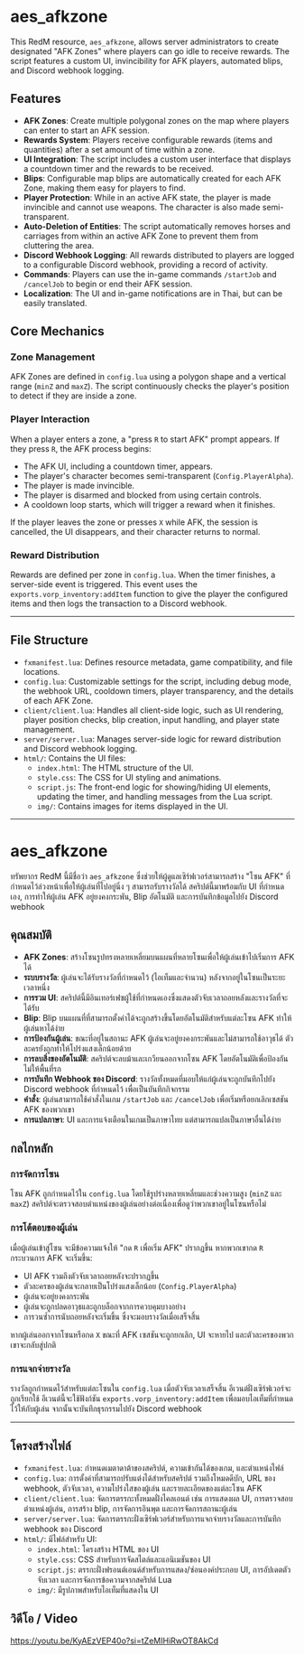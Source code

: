 # aes_afkzone

This RedM resource, `aes_afkzone`, allows server administrators to create designated "AFK Zones" where players can go idle to receive rewards. The script features a custom UI, invincibility for AFK players, automated blips, and Discord webhook logging.

## Features

* **AFK Zones**: Create multiple polygonal zones on the map where players can enter to start an AFK session.
* **Rewards System**: Players receive configurable rewards (items and quantities) after a set amount of time within a zone.
* **UI Integration**: The script includes a custom user interface that displays a countdown timer and the rewards to be received.
* **Blips**: Configurable map blips are automatically created for each AFK Zone, making them easy for players to find.
* **Player Protection**: While in an active AFK state, the player is made invincible and cannot use weapons. The character is also made semi-transparent.
* **Auto-Deletion of Entities**: The script automatically removes horses and carriages from within an active AFK Zone to prevent them from cluttering the area.
* **Discord Webhook Logging**: All rewards distributed to players are logged to a configurable Discord webhook, providing a record of activity.
* **Commands**: Players can use the in-game commands `/startJob` and `/cancelJob` to begin or end their AFK session.
* **Localization**: The UI and in-game notifications are in Thai, but can be easily translated.

## Core Mechanics

### Zone Management

AFK Zones are defined in `config.lua` using a polygon shape and a vertical range (`minZ` and `maxZ`). The script continuously checks the player's position to detect if they are inside a zone.

### Player Interaction

When a player enters a zone, a "press `R` to start AFK" prompt appears. If they press `R`, the AFK process begins:
* The AFK UI, including a countdown timer, appears.
* The player's character becomes semi-transparent (`Config.PlayerAlpha`).
* The player is made invincible.
* The player is disarmed and blocked from using certain controls.
* A cooldown loop starts, which will trigger a reward when it finishes.

If the player leaves the zone or presses `X` while AFK, the session is cancelled, the UI disappears, and their character returns to normal.

### Reward Distribution

Rewards are defined per zone in `config.lua`. When the timer finishes, a server-side event is triggered. This event uses the `exports.vorp_inventory:addItem` function to give the player the configured items and then logs the transaction to a Discord webhook.

***

## File Structure

* `fxmanifest.lua`: Defines resource metadata, game compatibility, and file locations.
* `config.lua`: Customizable settings for the script, including debug mode, the webhook URL, cooldown timers, player transparency, and the details of each AFK Zone.
* `client/client.lua`: Handles all client-side logic, such as UI rendering, player position checks, blip creation, input handling, and player state management.
* `server/server.lua`: Manages server-side logic for reward distribution and Discord webhook logging.
* `html/`: Contains the UI files:
    * `index.html`: The HTML structure of the UI.
    * `style.css`: The CSS for UI styling and animations.
    * `script.js`: The front-end logic for showing/hiding UI elements, updating the timer, and handling messages from the Lua script.
    * `img/`: Contains images for items displayed in the UI.

***

# aes_afkzone

ทรัพยากร RedM นี้มีชื่อว่า `aes_afkzone` ซึ่งช่วยให้ผู้ดูแลเซิร์ฟเวอร์สามารถสร้าง "โซน AFK" ที่กำหนดไว้ล่วงหน้าเพื่อให้ผู้เล่นที่ไปอยู่นิ่ง ๆ สามารถรับรางวัลได้ สคริปต์นี้มาพร้อมกับ UI ที่กำหนดเอง, การทำให้ผู้เล่น AFK อยู่ยงคงกระพัน, Blip อัตโนมัติ และการบันทึกข้อมูลไปยัง Discord webhook

## คุณสมบัติ

* **AFK Zones**: สร้างโซนรูปทรงหลายเหลี่ยมบนแผนที่หลายโซนเพื่อให้ผู้เล่นเข้าไปเริ่มการ AFK ได้
* **ระบบรางวัล**: ผู้เล่นจะได้รับรางวัลที่กำหนดไว้ (ไอเท็มและจำนวน) หลังจากอยู่ในโซนเป็นระยะเวลาหนึ่ง
* **การรวม UI**: สคริปต์นี้มีอินเทอร์เฟซผู้ใช้ที่กำหนดเองซึ่งแสดงตัวจับเวลาถอยหลังและรางวัลที่จะได้รับ
* **Blip**: Blip บนแผนที่ที่สามารถตั้งค่าได้จะถูกสร้างขึ้นโดยอัตโนมัติสำหรับแต่ละโซน AFK ทำให้ผู้เล่นหาได้ง่าย
* **การป้องกันผู้เล่น**: ขณะที่อยู่ในสถานะ AFK ผู้เล่นจะอยู่ยงคงกระพันและไม่สามารถใช้อาวุธได้ ตัวละครยังถูกทำให้โปร่งแสงเล็กน้อยด้วย
* **การลบสิ่งของอัตโนมัติ**: สคริปต์จะลบม้าและเกวียนออกจากโซน AFK โดยอัตโนมัติเพื่อป้องกันไม่ให้พื้นที่รก
* **การบันทึก Webhook ของ Discord**: รางวัลทั้งหมดที่มอบให้แก่ผู้เล่นจะถูกบันทึกไปยัง Discord webhook ที่กำหนดไว้ เพื่อเป็นบันทึกกิจกรรม
* **คำสั่ง**: ผู้เล่นสามารถใช้คำสั่งในเกม `/startJob` และ `/cancelJob` เพื่อเริ่มหรือยกเลิกเซสชัน AFK ของพวกเขา
* **การแปลภาษา**: UI และการแจ้งเตือนในเกมเป็นภาษาไทย แต่สามารถแปลเป็นภาษาอื่นได้ง่าย

## กลไกหลัก

### การจัดการโซน

โซน AFK ถูกกำหนดไว้ใน `config.lua` โดยใช้รูปร่างหลายเหลี่ยมและช่วงความสูง (`minZ` และ `maxZ`) สคริปต์จะตรวจสอบตำแหน่งของผู้เล่นอย่างต่อเนื่องเพื่อดูว่าพวกเขาอยู่ในโซนหรือไม่

### การโต้ตอบของผู้เล่น

เมื่อผู้เล่นเข้าสู่โซน จะมีข้อความแจ้งให้ "กด `R` เพื่อเริ่ม AFK" ปรากฏขึ้น หากพวกเขากด `R` กระบวนการ AFK จะเริ่มขึ้น:
* UI AFK รวมถึงตัวจับเวลาถอยหลังจะปรากฏขึ้น
* ตัวละครของผู้เล่นจะกลายเป็นโปร่งแสงเล็กน้อย (`Config.PlayerAlpha`)
* ผู้เล่นจะอยู่ยงคงกระพัน
* ผู้เล่นจะถูกปลดอาวุธและถูกบล็อกจากการควบคุมบางอย่าง
* การวนซ้ำการนับถอยหลังจะเริ่มขึ้น ซึ่งจะมอบรางวัลเมื่อเสร็จสิ้น

หากผู้เล่นออกจากโซนหรือกด `X` ขณะที่ AFK เซสชันจะถูกยกเลิก, UI จะหายไป และตัวละครของพวกเขาจะกลับสู่ปกติ

### การแจกจ่ายรางวัล

รางวัลถูกกำหนดไว้สำหรับแต่ละโซนใน `config.lua` เมื่อตัวจับเวลาเสร็จสิ้น อีเวนต์ฝั่งเซิร์ฟเวอร์จะถูกเรียกใช้ อีเวนต์นี้จะใช้ฟังก์ชัน `exports.vorp_inventory:addItem` เพื่อมอบไอเท็มที่กำหนดไว้ให้กับผู้เล่น จากนั้นจะบันทึกธุรกรรมไปยัง Discord webhook

***

## โครงสร้างไฟล์

* `fxmanifest.lua`: กำหนดเมตาดาต้าของสคริปต์, ความเข้ากันได้ของเกม, และตำแหน่งไฟล์
* `config.lua`: การตั้งค่าที่สามารถปรับแต่งได้สำหรับสคริปต์ รวมถึงโหมดดีบัก, URL ของ webhook, ตัวจับเวลา, ความโปร่งใสของผู้เล่น และรายละเอียดของแต่ละโซน AFK
* `client/client.lua`: จัดการตรรกะทั้งหมดฝั่งไคลเอนต์ เช่น การแสดงผล UI, การตรวจสอบตำแหน่งผู้เล่น, การสร้าง blip, การจัดการอินพุต และการจัดการสถานะผู้เล่น
* `server/server.lua`: จัดการตรรกะฝั่งเซิร์ฟเวอร์สำหรับการแจกจ่ายรางวัลและการบันทึก webhook ของ Discord
* `html/`: มีไฟล์สำหรับ UI:
    * `index.html`: โครงสร้าง HTML ของ UI
    * `style.css`: CSS สำหรับการจัดสไตล์และแอนิเมชันของ UI
    * `script.js`: ตรรกะฝั่งฟรอนต์เอนด์สำหรับการแสดง/ซ่อนองค์ประกอบ UI, การอัปเดตตัวจับเวลา และการจัดการข้อความจากสคริปต์ Lua
    * `img/`: มีรูปภาพสำหรับไอเท็มที่แสดงใน UI

## วิดีโอ / Video
https://youtu.be/KyAEzVEP40o?si=tZeMIHiRwOT8AkCd
